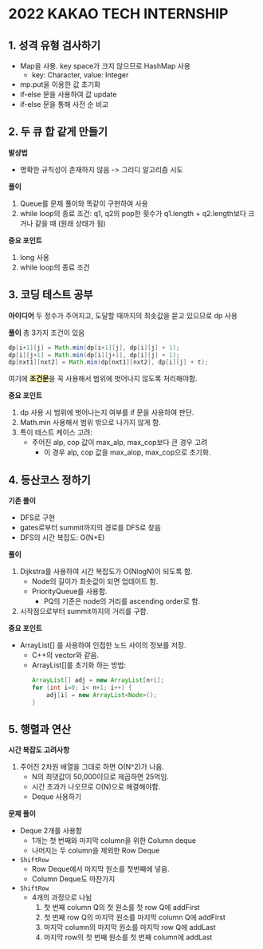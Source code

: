 # 2022 KAKAO TECH INTERNSHIP

## 1. 성격 유형 검사하기

- Map을 사용. key space가 크지 않으므로 HashMap 사용
  - key: Character, value: Integer
- mp.put을 이용한 값 초기화
- if-else 문을 사용하여 값 update
- if-else 문을 통해 사전 순 비교


## 2. 두 큐 합 같게 만들기

**발상법**
- 명확한 규칙성이 존재하지 않음 -> 그리디 알고리즘 시도

**풀이**
1. Queue를 문제 풀이와 똑같이 구현하여 사용
2. while loop의 종료 조건: q1, q2의 pop한 횟수가 q1.length + q2.length보다 크거나 같을 때 (원래 상태가 됨)

**중요 포인트**
1. long 사용
2. while loop의 종료 조건


## 3. 코딩 테스트 공부

**아이디어**
두 정수가 주어지고, 도달할 때까지의 최솟값을 묻고 있으므로 dp 사용

**풀이**
총 3가지 조건이 있음
```java
dp[i+1][j] = Math.min(dp[i+1][j], dp[i][j] + 1);
dp[i][j+1] = Math.min(dp[i][j+1], dp[i][j] + 1);
dp[nxt1][nxt2] = Math.min(dp[nxt1][nxt2], dp[i][j] + t);
```

여기에 <span style='background-color: #fff5b1'>**조건문**</span>을 꼭 사용해서 범위에 벗어나지 않도록 처리해야함.

**중요 포인트**
1. dp 사용 시 범위에 벗어나는지 여부를 if 문을 사용하여 판단.
2. Math.min 사용해서 범위 밖으로 나가지 않게 함.
3. 특이 테스트 케이스 고려:
   - 주어진 alp, cop 값이 max_alp, max_cop보다 큰 경우 고려
     - 이 경우 alp, cop 값을 max_alop, max_cop으로 초기화.


## 4. 등산코스 정하기

**기존 풀이**
- DFS로 구현
- gates로부터 summit까지의 경로를 DFS로 찾음
- DFS의 시간 복잡도: O(N+E)
  
**풀이**
1. Dijkstra를 사용하여 시간 복잡도가 O(NlogN)이 되도록 함.
   - Node의 길이가 최솟값이 되면 업데이트 함.
   - PriorityQueue를 사용함.
      - PQ의 기준은 node의 거리를 ascending order로 함.
2. 시작점으로부터 summit까지의 거리를 구함.


**중요 포인트**
- ArrayList[] 를 사용하여 인접한 노드 사이의 정보를 저장.
  - C++의 vector<vector>와 같음.
  - ArrayList[]를 초기화 하는 방법:
    ```java
    ArrayList[] adj = new ArrayList[n+1];
    for (int i=0; i< n+1; i++) {
        adj[i] = new ArrayList<Node>();
    }
    ```


## 5. 행렬과 연산

**시간 복잡도 고려사항**
1. 주어진 2차원 배열을 그대로 하면 O(N^2)가 나옴.
   - N의 최댓값이 50,000이므로 제곱하면 25억임.
   - 시간 초과가 나오므로 O(N)으로 해결해야함.
   - Deque 사용하기
  

**문제 풀이**
- Deque 2개를 사용함
  - 1개는 첫 번째와 마지막 column을 위한 Column deque
  - 나머지는 두 column을 제외한 Row Deque
- `ShiftRow`
  - Row Deque에서 마지막 원소를 첫번째에 넣음.
  - Column Deque도 마찬가지
- `ShiftRow`
  - 4개의 과정으로 나뉨
    1. 첫 번째 column Q의 첫 원소를 첫 row Q에 addFirst
    2. 첫 번째 row Q의 마지막 원소를  마지막 column Q에 addFirst
    3. 마지막 column의 마지막 원소를 마지막 row Q에 addLast
    4. 마지막 row의 첫 번째 원소를 첫 번째 column에 addLast